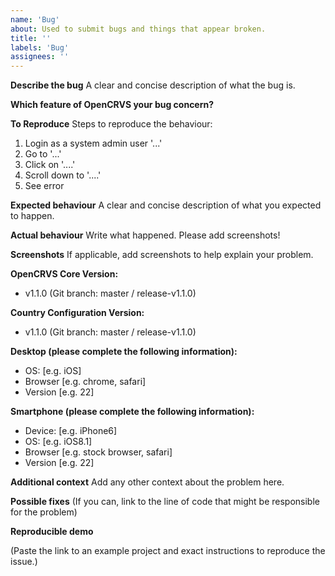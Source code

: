 ```yaml
---
name: 'Bug'
about: Used to submit bugs and things that appear broken.
title: ''
labels: 'Bug'
assignees: ''
---
```


<!--
    Please note that your issue will be fixed much faster if you spend about
    half an hour preparing it, including the exact reproduction steps and a demo.

    You can attach short animated GIF screen recordings to demonstrate the problem too.

    If you're in a hurry or don't feel confident, it's fine to report bugs with
    less details, but this makes it less likely they'll get fixed soon.

    In either case, please use this template and fill in as many fields below as you can.
-->

**Describe the bug**
A clear and concise description of what the bug is.

**Which feature of OpenCRVS your bug concern?**

<!--
  OpenCRVS is a complex stack, can you categorise the error?

  E.G. Is this bug to do with:

  Installation of a local environment
  Deployment to a server environment
  Configuration of a country
  Docker
  Infrastructure / Ansible Playbook
  Security
  DevOps / Github Actions
  Testing
  Emergency backup and restore

  Application feature:

  Login
  Registration
  Certification / Printing
  Connectivity
  Search
  Record audit
  Correcting a record
  User audit
  Application configuration
  Declaration form configuration
  Performance
  Team or user management
  Search
  Settings
  Export
  Reports

-->

**To Reproduce**
Steps to reproduce the behaviour:

1. Login as a system admin user '...'
2. Go to '...'
3. Click on '....'
4. Scroll down to '....'
5. See error

**Expected behaviour**
A clear and concise description of what you expected to happen.

<!--
  How did you expect the app to behave?
  It’s fine if you’re not sure your understanding is correct.
  Just write down what you thought would happen.
-->

**Actual behaviour**
Write what happened. Please add screenshots!

<!--
  Did something go wrong?
  Is something broken, or not behaving as you expected?
  Please attach screenshots if possible! They are extremely helpful for diagnosing issues.
-->

**Screenshots**
If applicable, add screenshots to help explain your problem.

**OpenCRVS Core Version:**

<!--
  In order for us to replicate the issue, you should tell us which OpenCRVS Core release you are using.
  Ensure that your bug occurs in the master / release branch appropriate.
  Remember that our develop branch is an in progress work
-->

- v1.1.0 (Git branch: master / release-v1.1.0)

**Country Configuration Version:**

<!--
  In order for us to replicate the issue, you should tell us which OpenCRVS Country Configuration release you are using.
  Your country config version must match the core version
  Ensure that your bug occurs in the master / release branch appropriate.
  Remember that our develop branch is an in progress work
-->

- v1.1.0 (Git branch: master / release-v1.1.0)

**Desktop (please complete the following information):**

- OS: [e.g. iOS]
- Browser [e.g. chrome, safari]
- Version [e.g. 22]

**Smartphone (please complete the following information):**

- Device: [e.g. iPhone6]
- OS: [e.g. iOS8.1]
- Browser [e.g. stock browser, safari]
- Version [e.g. 22]

**Additional context**
Add any other context about the problem here.

**Possible fixes**
(If you can, link to the line of code that might be responsible for the problem)

**Reproducible demo**

<!--
  If you can, please share a project that reproduces the issue.
  This is the single most effective way to get an issue fixed soon.

  There are two ways to do it:

    * Create a new app and try to reproduce the issue in it.
      This is useful if you roughly know where the problem is, or can’t share the real code.

    * Or, copy your app and remove things until you’re left with the minimal reproducible demo.
      This is useful for finding the root cause. You may then optionally create a new project.

  This is a good guide to creating bug demos: https://stackoverflow.com/help/mcve
  Once you’re done, push the project to GitHub and paste the link to it below:
-->

(Paste the link to an example project and exact instructions to reproduce the issue.)

<!--
  What happens if you skip this step?

  We will try to help you, but in many cases it is impossible because crucial
  information is missing. In that case we'll tag an issue as having a low priority,
  and eventually close it if there is no clear direction.

  We still appreciate the report though, as eventually somebody else might
  create a reproducible example for it.

  Thanks for helping us help you!
-->
